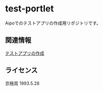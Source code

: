 test-portlet
====

Aipoでのテストアプリの作成用リポジトリです。

関連情報
--------
[テストアプリの作成](http://doc.aipo.com/create_app/)

ライセンス
--------
京極周
1993.5.28